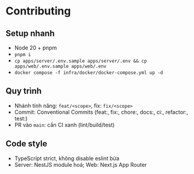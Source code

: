 # Contributing

## Setup nhanh
- Node 20 + pnpm
- `pnpm i`
- `cp apps/server/.env.sample apps/server/.env && cp apps/web/.env.sample apps/web/.env`
- `docker compose -f infra/docker/docker-compose.yml up -d`

## Quy trình
- Nhánh tính năng: `feat/<scope>`, fix: `fix/<scope>`
- Commit: Conventional Commits (feat:, fix:, chore:, docs:, ci:, refactor:, test:)
- PR vào `main`: cần CI xanh (lint/build/test)

## Code style
- TypeScript strict, không disable eslint bừa
- Server: NestJS module hoá; Web: Next.js App Router
